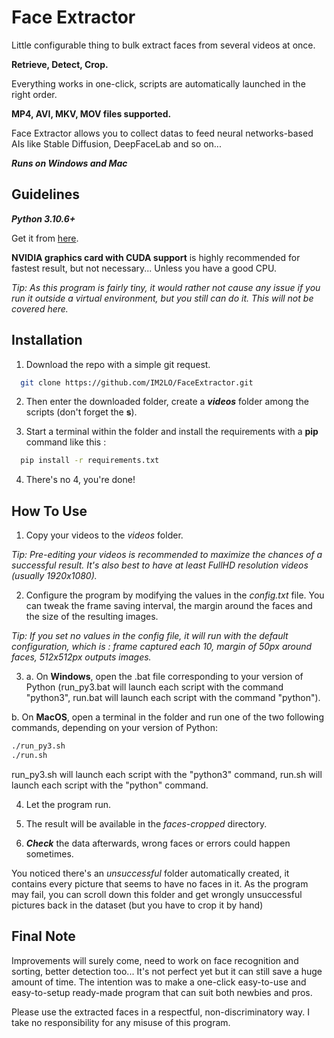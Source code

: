 # Face Extractor
Little configurable thing to bulk extract faces from several videos at once.

**Retrieve, Detect, Crop.**

Everything works in one-click, scripts are automatically launched in the right order.

**MP4, AVI, MKV, MOV files supported.**

Face Extractor allows you to collect datas to feed neural networks-based AIs like Stable Diffusion, DeepFaceLab and so on...

***Runs on Windows and Mac***
## Guidelines

***Python 3.10.6+***

Get it from [here](https://www.python.org/downloads/release/python-3106/).

**NVIDIA graphics card with CUDA support** is highly recommended for fastest result, but not necessary... Unless you have a good CPU.

*Tip: As this program is fairly tiny, it would rather not cause any issue if you run it outside a virtual environment, but you still can do it. This will not be covered here.*
## Installation

1. Download the repo with a simple git request.

```bash
  git clone https://github.com/IM2LO/FaceExtractor.git
```
2. Then enter the downloaded folder, create a ***videos*** folder among the scripts (don't forget the **s**).

3. Start a terminal within the folder and install the requirements with a **pip** command like this :
```bash
  pip install -r requirements.txt
```

4. There's no 4, you're done!


## How To Use

1. Copy your videos to the *videos* folder.

*Tip: Pre-editing your videos is recommended to maximize the chances of a successful result. It's also best to have at least FullHD resolution videos (usually 1920x1080).*

2. Configure the program by modifying the values in the *config.txt* file. You can tweak the frame saving interval, the margin around the faces and the size of the resulting images.

*Tip: If you set no values in the config file, it will run with the default configuration, which is : frame captured each 10, margin of 50px around faces, 512x512px outputs images.*

3. a. On **Windows**, open the .bat file corresponding to your version of Python (run_py3.bat will launch each script with the command "python3", run.bat will launch each script with the command "python").

b. On **MacOS**, open a terminal in the folder and run one of the two following commands, depending on your version of Python:
```bash
./run_py3.sh
./run.sh
```
run_py3.sh will launch each script with the "python3" command, run.sh will launch each script with the "python" command.

4. Let the program run.

5. The result will be available in the *faces-cropped* directory.

6. ***Check*** the data afterwards, wrong faces or errors could happen sometimes.

You noticed there's an *unsuccessful* folder automatically created, it contains every picture that seems to have no faces in it. As the program may fail, you can scroll down this folder and get wrongly unsuccessful pictures back in the dataset (but you have to crop it by hand)


## Final Note

Improvements will surely come, need to work on face recognition and sorting, better detection too... It's not perfect yet but it can still save a huge amount of time. The intention was to make a one-click easy-to-use and easy-to-setup ready-made program that can suit both newbies and pros.

Please use the extracted faces in a respectful, non-discriminatory way. I take no responsibility for any misuse of this program.

